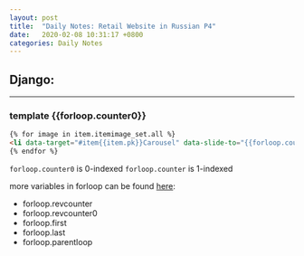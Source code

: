 ```yaml
---
layout: post
title:  "Daily Notes: Retail Website in Russian P4"
date:   2020-02-08 10:31:17 +0800
categories: Daily Notes
---
```


## Django:
---
### template {{forloop.counter0}}
```html
{% for image in item.itemimage_set.all %}
<li data-target="#item{{item.pk}}Carousel" data-slide-to="{{forloop.counter0}}"></li>
{% endfor %}
```
`forloop.counter0` is 0-indexed
`forloop.counter` is 1-indexed

more variables in forloop can be found [here](https://docs.djangoproject.com/en/3.0/ref/templates/builtins/#for):
* forloop.revcounter
* forloop.revcounter0
* forloop.first
* forloop.last
* forloop.parentloop
